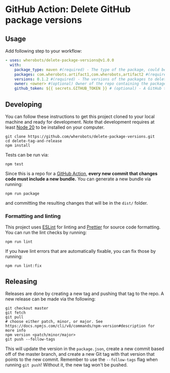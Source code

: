 # GitHub Action: Delete GitHub package versions

## Usage
Add following step to your workflow:

```yaml
- uses: wherobots/delete-package-versions@v1.0.0
  with:
    package_type: maven #(required) - The type of the package, could be maven or npm.
    packages: com.wherobots.artifact1,com.wherobots,artifact2 #(required) - The list of packages deliminated by comma (,)
    versions: 0.1.2 #(required) - The versions of the packages to delete, could be multiple versions deliminated by comma (,)
    owner: <owner> #(optional) Owner of the repo containing the package version to delete. Defaults to the owner of the repo running the action. 
    github_token: ${{ secrets.GITHUB_TOKEN }} # (optional) - A GitHub token with delete access to packages. Will use {{ secrets.GITHUB_TOKEN }} if not explicitly specified.
```

## Developing

You can follow these instructions to get this project cloned to your local machine and ready for development. Note that
development requires at least [Node 20](https://nodejs.org/en/download) to be installed on your computer.

```shell
git clone https://github.com/wherobots/delete-package-versions.git
cd delete-tag-and-release
npm install
```

Tests can be run via:

```shell
npm test
```

Since this is a repo for a [GitHub Action](https://docs.github.com/en/actions), **every new commit that changes code must include a new bundle.** You can 
generate a new bundle via running:

```shell
npm run package
```

and committing the resulting changes that will be in the `dist/` folder.

### Formatting and linting

This project uses [ESLint](https://eslint.org/) for linting and [Prettier](https://prettier.io/) for source code formatting. You can run the lint checks by running:

```shell
npm run lint
```

If you have lint errors that are automatically fixable, you can fix those by running:

```shell
npm run lint:fix
```

## Releasing

Releases are done by creating a new tag and pushing that tag to the repo. A new
release can be made via the following:

```shell
git checkout master
git fetch
git pull
# choose either patch, minor, or major. See https://docs.npmjs.com/cli/v8/commands/npm-version#description for more info
npm version <patch/minor/major>
git push --follow-tags
```

This will update the version in the `package.json`, create a new commit based off of the master branch, and create a 
new Git tag with that version that points to the new commit. Remember to use the `--follow-tags` flag when running 
`git push`! Without it, the new tag won't be pushed.

